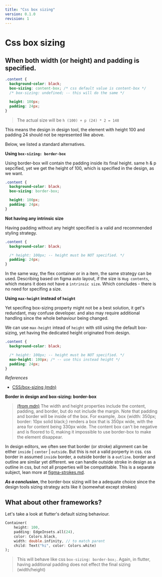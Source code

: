 ```yaml
---
title: "Css box sizing"
version: 0.1.0
revision: 1
---
```


# Css box sizing

## When both width (or height) and padding is specified.

```css
.content {
  background-color: black;
  box-sizing: content-box; /* css default value is content-box */
  /* box-sizing: undefined; -- this will do the same */

  height: 100px;
  padding: 24px;
}
```

> The actual size will be `h (100) + p (24) * 2 = 148`

This means the design in design tool, the element with height 100 and padding 24 should not be represented like above.

Below, we listed a standard alternatives.

**Using `box-sizing: border-box`**

Using border-box will contain the padding inside its final height. same h & p sepcified, yet we get the height of 100, which is specified in the design, as we want.

```css
.content {
  background-color: black;
  box-sizing: border-box;

  height: 100px;
  padding: 24px;
}
```

**Not having any intrinsic size**

Having padding without any height specified is a valid and recommended styling strategy.

```css
.content {
  background-color: black;

  /* height: 100px; -- height must be NOT specified. */
  padding: 24px;
}
```

In the same way, the flex container or in a item, the same strategy can be used. Describing based on figma auto layout, if the size is `Hug contents`, which means it does not have a `intrinsic size`. Which concludes - there is no need for specifing a size.

**Using `max-height` instead of `height`**

Yet specifing box-sizing property might not be a best solution, it get's redundant, may confuse developer. and also may require additional handling since the whole behaviour being changed.

We can use `max-height` intead of `height` with still using the default box-sizing, yet having the dedicated height originated from design.

```css
.content {
  background-color: black;

  /* height: 100px; -- height must be NOT specified. */
  max-height: 100px; /* -- use this instead height */
  padding: 24px;
}
```

_References_

- [CSS/box-sizing (mdn)](https://developer.mozilla.org/en-US/docs/Web/CSS/box-sizing)

**Border in design and box-sizing: border-box**

> [(from mdn)](https://developer.mozilla.org/en-US/docs/Web/CSS/box-sizing#values) The width and height properties include the content, padding, and border, but do not include the margin. Note that padding and border will be inside of the box. For example, .box {width: 350px; border: 10px solid black;} renders a box that is 350px wide, with the area for content being 330px wide. The content box can't be negative and is floored to 0, making it impossible to use border-box to make the element disappear.

In design editors, we often see that border (or stroke) alignment can be either `inside` | `center` | `outside`. But this is not a valid porperty in css. css border in assumed `inside` border, a outside border is a `outline`. border and outline are similar yet different. we can handle outside stroke in design as a outline in css, but not all properties will be compatitable. This is a separate subject, lean more at [figma-strokes.md](./figma-strokes.md).

_**As a conclusion**_, the border-box sizing will be a adequate choice since the design tools sizing strategy acts like it (somewhat except strokes)

## What about other frameworks?

Let's take a look at flutter's default sizing behaviour.

```dart
Container(
    height: 100,
    padding: EdgeInsets.all(24),
    color: Colors.black,
    width: double.infinity, // to match parent
    child: Text("hi", color: Colors.white)
);
```

> This will behave like css `box-sizing: border-box;`. Again, in flutter, having additional padding does not effect the final sizing (width/height)
